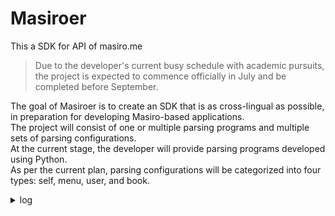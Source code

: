 # Masiroer
This a SDK for API of masiro.me  
> Due to the developer's current busy schedule with academic pursuits, the project is expected to commence officially in July and be completed before September.

The goal of Masiroer is to create an SDK that is as cross-lingual as possible, in preparation for developing Masiro-based applications.  
The project will consist of one or multiple parsing programs and multiple sets of parsing configurations.  
At the current stage, the developer will provide parsing programs developed using Python.  
As per the current plan, parsing configurations will be categorized into four types: self, menu, user, and book.  

<details>
<summary>log</summary>

date | description
---- | ---
3/19 | adding the current plan
4/9  | defined implementation method
</details>
